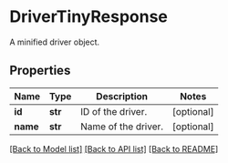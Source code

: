 # DriverTinyResponse

A minified driver object.
## Properties
Name | Type | Description | Notes
------------ | ------------- | ------------- | -------------
**id** | **str** | ID of the driver. | [optional] 
**name** | **str** | Name of the driver. | [optional] 

[[Back to Model list]](../README.md#documentation-for-models) [[Back to API list]](../README.md#documentation-for-api-endpoints) [[Back to README]](../README.md)


